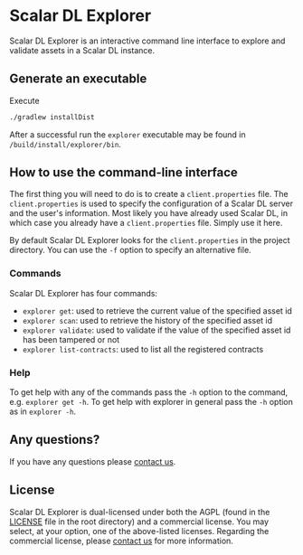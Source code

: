 # Scalar DL Explorer

Scalar DL Explorer is an interactive command line interface to explore and validate assets in a Scalar DL instance.

## Generate an executable

Execute

```bash
./gradlew installDist
```

After a successful run the `explorer` executable may be found in `/build/install/explorer/bin`.

## How to use the command-line interface

The first thing you will need to do is to create a `client.properties` file. The `client.properties` is used to specify the configuration of a Scalar DL server and the user's information. Most likely you have already used Scalar DL, in which case you already have a `client.properties` file. Simply use it here.

By default Scalar DL Explorer looks for the `client.properties` in the project directory. You can use the `-f` option to specify an alternative file.

### Commands

Scalar DL Explorer has four commands:

- `explorer get`: used to retrieve the current value of the specified asset id
- `explorer scan`: used to retrieve the history of the specified asset id
- `explorer validate`: used to validate if the value of the specified asset id has been tampered or not
- `explorer list-contracts`: used to list all the registered contracts

### Help

To get help with any of the commands pass the `-h` option to the command, e.g. `explorer get -h`. To get help with explorer in general pass the `-h` option as in `explorer -h`. 

## Any questions?

If you have any questions please [contact us](https://scalar-labs.com/contact_us/).

## License

Scalar DL Explorer is dual-licensed under both the AGPL (found in the [LICENSE](./LICENSE) file in the root directory) and a commercial license. You may select, at your option, one of the above-listed licenses. Regarding the commercial license, please [contact us](https://scalar-labs.com/contact_us/) for more information.
